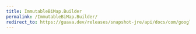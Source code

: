 ```yaml
---
title: ImmutableBiMap.Builder
permalink: /ImmutableBiMap.Builder/
redirect_to: https://guava.dev/releases/snapshot-jre/api/docs/com/google/common/collect/ImmutableBiMap.Builder.html
---
```

